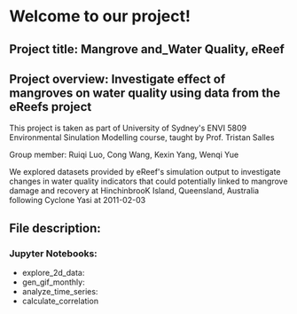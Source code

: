 # Welcome to our project!

## Project title: Mangrove and_Water Quality, eReef
## Project overview: Investigate effect of mangroves on water quality using data from the eReefs project

This project is taken as part of University of Sydney's ENVI 5809 Environmental Sinulation Modelling course, taught by Prof. Tristan Salles

Group member: Ruiqi Luo, Cong Wang, Kexin Yang, Wenqi Yue

We explored datasets provided by eReef's simulation output to investigate changes in water quality indicators
that could potentially linked to mangrove damage and recovery at HinchinbrooK Island, Queensland, Australia following Cyclone Yasi at 2011-02-03

## File description:

### Jupyter Notebooks:
* explore_2d_data:
* gen_gif_monthly: 
* analyze_time_series:
* calculate_correlation

